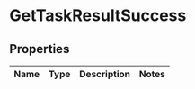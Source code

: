 
# GetTaskResultSuccess

## Properties
Name | Type | Description | Notes
------------ | ------------- | ------------- | -------------



